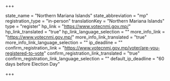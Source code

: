 +++

state_name = "Northern Mariana Islands"
state_abbreviation = "mp"
registration_type = "in-person"
translationKey = "Northern Mariana Islands"
type = "register"
hp_link = "https://www.votecnmi.gov.mp/"
hp_link_translated = "true"
hp_link_language_selection = ""
more_info_link = "https://www.votecnmi.gov.mp/"
more_info_link_translated = "true"
more_info_link_language_selection = ""
ip_deadline = ""
confirm_registration_link = "https://www.votecnmi.gov.mp/voter/are-you-registered-to-vote"
confirm_registration_link_translated = "true"
confirm_registration_link_language_selection = ""
default_ip_deadline = "60 days before Election Day"

+++